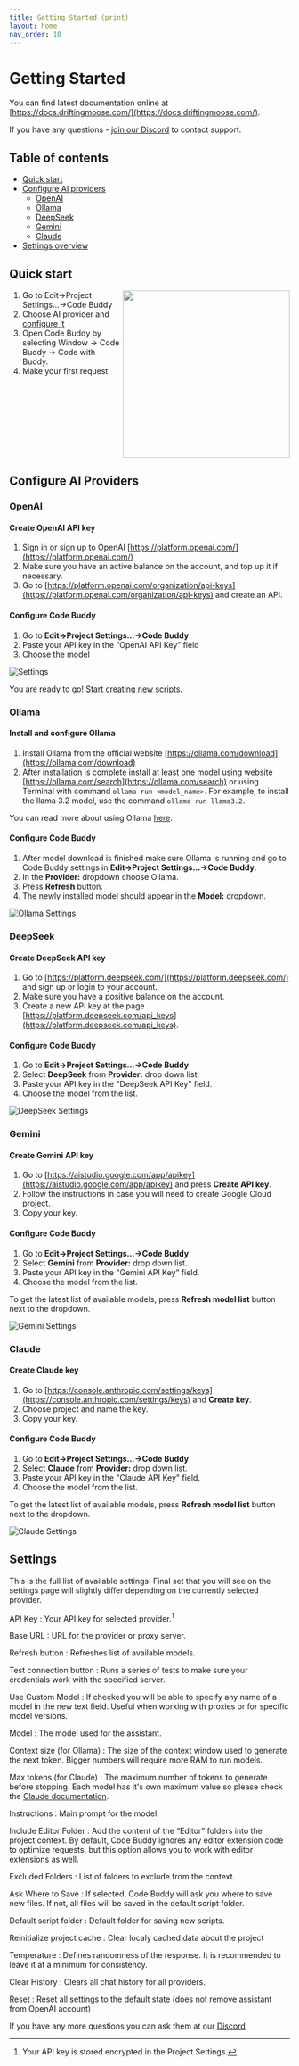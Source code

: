 ```yaml
---
title: Getting Started (print)
layout: home
nav_order: 10
---
```


# Getting Started

You can find latest documentation online at [https://docs.driftingmoose.com/](https://docs.driftingmoose.com/).

If you have any questions - [join our Discord](https://discord.gg/JdsepFhEeX) to contact support.

<!-- <iframe width="560" height="315" src="https://www.youtube.com/embed/DI0LMVRDQ2k?si=mGKqlxre5ww-vrmS" title="YouTube video player" frameborder="0" allow="accelerometer; autoplay; clipboard-write; encrypted-media; gyroscope; picture-in-picture; web-share" referrerpolicy="strict-origin-when-cross-origin" allowfullscreen> </iframe> -->

## Table of contents

- [Quick start](#quick-start)
- [Configure AI providers](#configure-ai-providers)
  - [OpenAI](#openai)
  - [Ollama](#ollama)
  - [DeepSeek](#deepseek)
  - [Gemini](#gemini)
  - [Claude](#claude)
- [Settings overview](#settings)

## Quick start

<img align="right" src="assets/v2/buddy empty window.png" width=300>

1. Go to Edit->Project Settings…->Code Buddy
2. Choose AI provider and [configure it](#configure-ai-providers)
3. Open Code Buddy by selecting Window -> Code Buddy -> Code with Buddy.
4. Make your first request

<br clear="right"/>

## Configure AI Providers

### OpenAI

#### Create OpenAI API key

1. Sign in or sign up to OpenAI [https://platform.openai.com/](https://platform.openai.com/)
2. Make sure you have an active balance on the account, and top up it if necessary.
3. Go to [https://platform.openai.com/organization/api-keys](https://platform.openai.com/organization/api-keys) and create an API.

#### Configure Code Buddy

1. Go to **Edit->Project Settings…->Code Buddy**
2. Paste your API key in the “OpenAI API Key” field
3. Choose the model

![Settings](/assets/v25/settingsfilled.png)

You are ready to go! [Start creating new scripts.](#generate-new-scripts)

### Ollama

#### Install and configure Ollama

1. Install Ollama from the official website [https://ollama.com/download](https://ollama.com/download)
2. After installation is complete install at least one model using website [https://ollama.com/search](https://ollama.com/search) or using Terminal with command `ollama run <model_name>`. For example, to install the llama 3.2 model, use the command `ollama run llama3.2`.

You can read more about using Ollama [here](https://github.com/ollama/ollama/blob/main/README.md).

#### Configure Code Buddy

1. After model download is finished make sure Ollama is running and go to Code Buddy settings in **Edit->Project Settings…->Code Buddy**.
2. In the **Provider:** dropdown choose Ollama.
3. Press **Refresh** button.
4. The newly installed model should appear in the **Model:** dropdown.

![Ollama Settings](/assets/v25/ollama%20settings.png)

### DeepSeek

#### Create DeepSeek API key

1. Go to [https://platform.deepseek.com/](https://platform.deepseek.com/) and sign up or login to your account.
2. Make sure you have a positive balance on the account.
3. Create a new API key at the page [https://platform.deepseek.com/api_keys](https://platform.deepseek.com/api_keys).

#### Configure Code Buddy

1. Go to **Edit->Project Settings…->Code Buddy**
2. Select **DeepSeek** from **Provider:** drop down list.
3. Paste your API key in the "DeepSeek API Key" field.
4. Choose the model from the list.

![DeepSeek Settings](/assets/v25/settings%20deepseek.png)

### Gemini

#### Create Gemini API key

1. Go to [https://aistudio.google.com/app/apikey](https://aistudio.google.com/app/apikey) and press **Create API key**.
2. Follow the instructions in case you will need to create Google Cloud project.
3. Copy your key.

#### Configure Code Buddy

1. Go to **Edit->Project Settings…->Code Buddy**
2. Select **Gemini** from **Provider:** drop down list.
3. Paste your API key in the "Gemini API Key” field.
4. Choose the model from the list.

To get the latest list of available models, press **Refresh model list** button next to the dropdown.

![Gemini Settings](/assets/v27/gemini-settings.png)

### Claude

#### Create Claude key

1. Go to [https://console.anthropic.com/settings/keys](https://console.anthropic.com/settings/keys) and **Create key**.
2. Choose project and name the key.
3. Copy your key.

#### Configure Code Buddy

1. Go to **Edit->Project Settings…->Code Buddy**
2. Select **Claude** from **Provider:** drop down list.
3. Paste your API key in the "Claude API Key" field.
4. Choose the model from the list.

To get the latest list of available models, press **Refresh model list** button next to the dropdown.

![Claude Settings](/assets/v27/claude-settings.png)

## Settings

This is the full list of available settings. Final set that you will see on the settings page will slightly differ depending on the currently selected provider.

API Key
: Your API key for selected provider.[^1]

Base URL
: URL for the provider or proxy server.

Refresh button
: Refreshes list of available models.

Test connection button
: Runs a series of tests to make sure your credentials work with the specified server.

Use Custom Model
: If checked you will be able to specify any name of a model in the new text field. Useful when working with proxies or for specific model versions.

Model
: The model used for the assistant.

Context size (for Ollama)
: The size of the context window used to generate the next token. Bigger numbers will require more RAM to run models.

Max tokens (for Claude)
: The maximum number of tokens to generate before stopping. Each model has it's own maximum value so please check the [Claude documentation](https://docs.anthropic.com/en/docs/about-claude/models/all-models#model-comparison-table).

Instructions
: Main prompt for the model.

Include Editor Folder
: Add the content of the “Editor” folders into the project context.
By default, Code Buddy ignores any editor extension code to optimize requests, but this option allows you to work with editor extensions as well.

Excluded Folders
: List of folders to exclude from the context.

Ask Where to Save
: If selected, Code Buddy will ask you where to save new files. If not, all files will be saved in the default script folder.

Default script folder
: Default folder for saving new scripts.

Reinitialize project cache
: Clear localy cached data about the project

Temperature
: Defines randomness of the response. It is recommended to leave it at a minimum for consistency.

Clear History
: Clears all chat history for all providers.

Reset
: Reset all settings to the default state
(does not remove assistant from OpenAI account)

[^1]: Your API key is stored encrypted in the Project Settings.

<!-- You can find more details about how code buddy works under the hood in [this article](/how-code-buddy-works.html). -->

If you have any more questions you can ask them at our [Discord](https://discord.gg/JdsepFhEeX)